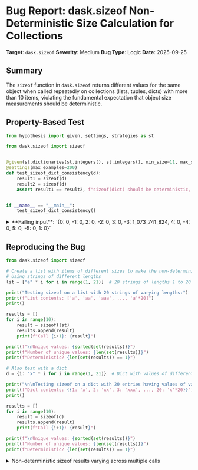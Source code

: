 # Bug Report: dask.sizeof Non-Deterministic Size Calculation for Collections

**Target**: `dask.sizeof`
**Severity**: Medium
**Bug Type**: Logic
**Date**: 2025-09-25

## Summary

The `sizeof` function in `dask.sizeof` returns different values for the same object when called repeatedly on collections (lists, tuples, dicts) with more than 10 items, violating the fundamental expectation that object size measurements should be deterministic.

## Property-Based Test

```python
from hypothesis import given, settings, strategies as st

from dask.sizeof import sizeof


@given(st.dictionaries(st.integers(), st.integers(), min_size=11, max_size=30))
@settings(max_examples=200)
def test_sizeof_dict_consistency(d):
    result1 = sizeof(d)
    result2 = sizeof(d)
    assert result1 == result2, f"sizeof(dict) should be deterministic, but got {result1} != {result2}"


if __name__ == "__main__":
    test_sizeof_dict_consistency()
```

<details>

<summary>
**Failing input**: `{0: 0, -1: 0, 2: 0, -2: 0, 3: 0, -3: 1_073_741_824, 4: 0, -4: 0, 5: 0, -5: 0, 1: 0}`
</summary>
```
Traceback (most recent call last):
  File "/home/npc/pbt/agentic-pbt/worker_/60/hypo.py", line 15, in <module>
    test_sizeof_dict_consistency()
    ~~~~~~~~~~~~~~~~~~~~~~~~~~~~^^
  File "/home/npc/pbt/agentic-pbt/worker_/60/hypo.py", line 7, in test_sizeof_dict_consistency
    @settings(max_examples=200)
                   ^^^
  File "/home/npc/miniconda/lib/python3.13/site-packages/hypothesis/core.py", line 2124, in wrapped_test
    raise the_error_hypothesis_found
  File "/home/npc/pbt/agentic-pbt/worker_/60/hypo.py", line 11, in test_sizeof_dict_consistency
    assert result1 == result2, f"sizeof(dict) should be deterministic, but got {result1} != {result2}"
           ^^^^^^^^^^^^^^^^^^
AssertionError: sizeof(dict) should be deterministic, but got 1440 != 1444
Falsifying example: test_sizeof_dict_consistency(
    d={0: 0,
     -1: 0,
     2: 0,
     -2: 0,
     3: 0,
     -3: 1_073_741_824,
     4: 0,
     -4: 0,
     5: 0,
     -5: 0,
     1: 0},
)
```
</details>

## Reproducing the Bug

```python
from dask.sizeof import sizeof

# Create a list with items of different sizes to make the non-determinism obvious
# Using strings of different lengths
lst = ["a" * i for i in range(1, 21)]  # 20 strings of lengths 1 to 20

print("Testing sizeof on a list with 20 strings of varying lengths:")
print(f"List contents: ['a', 'aa', 'aaa', ..., 'a'*20]")
print()

results = []
for i in range(10):
    result = sizeof(lst)
    results.append(result)
    print(f"Call {i+1}: {result}")

print(f"\nUnique values: {sorted(set(results))}")
print(f"Number of unique values: {len(set(results))}")
print(f"Deterministic? {len(set(results)) == 1}")

# Also test with a dict
d = {i: "x" * i for i in range(1, 21)}  # Dict with values of different sizes

print("\n\nTesting sizeof on a dict with 20 entries having values of varying lengths:")
print(f"Dict contents: {{1: 'x', 2: 'xx', 3: 'xxx', ..., 20: 'x'*20}}")
print()

results = []
for i in range(10):
    result = sizeof(d)
    results.append(result)
    print(f"Call {i+1}: {result}")

print(f"\nUnique values: {sorted(set(results))}")
print(f"Number of unique values: {len(set(results))}")
print(f"Deterministic? {len(set(results)) == 1}")
```

<details>

<summary>
Non-deterministic sizeof results varying across multiple calls
</summary>
```
Testing sizeof on a list with 20 strings of varying lengths:
List contents: ['a', 'aa', 'aaa', ..., 'a'*20]

Call 1: 1268
Call 2: 1286
Call 3: 1248
Call 4: 1310
Call 5: 1300
Call 6: 1268
Call 7: 1266
Call 8: 1264
Call 9: 1300
Call 10: 1234

Unique values: [1234, 1248, 1264, 1266, 1268, 1286, 1300, 1310]
Number of unique values: 8
Deterministic? False


Testing sizeof on a dict with 20 entries having values of varying lengths:
Dict contents: {1: 'x', 2: 'xx', 3: 'xxx', ..., 20: 'x'*20}

Call 1: 2482
Call 2: 2548
Call 3: 2494
Call 4: 2538
Call 5: 2554
Call 6: 2478
Call 7: 2470
Call 8: 2506
Call 9: 2574
Call 10: 2554

Unique values: [2470, 2478, 2482, 2494, 2506, 2538, 2548, 2554, 2574]
Number of unique values: 9
Deterministic? False
```
</details>

## Why This Is A Bug

This violates the fundamental contract of a size measurement function. The `sizeof` function should return a consistent value for the same object, as the memory footprint of an object doesn't change between calls. The non-determinism breaks several important use cases:

1. **Memory Management**: Dask uses `sizeof` for memory spilling decisions. Non-deterministic values could cause inconsistent decisions about when to spill data to disk.

2. **Task Deduplication**: If sizeof values are used in hash calculations or equality checks for deduplication, the non-determinism could cause cache misses or incorrect duplicate detection.

3. **Reproducibility**: Scientific computing workflows expect deterministic behavior for debugging and result validation. Random variations in size calculations make it impossible to verify consistent behavior across runs.

4. **API Contract**: The function name `sizeof` inherently implies measuring an intrinsic property of the object. Users expect `sizeof(x) == sizeof(x)` to always be true, similar to `len(x) == len(x)`.

## Relevant Context

The root cause is in `/envs/dask_env/lib/python3.13/site-packages/dask/sizeof.py` lines 44-59. When collections have more than 10 items, the function uses `random.sample()` to estimate the total size:

```python
@sizeof.register(list)
@sizeof.register(tuple)
@sizeof.register(set)
@sizeof.register(frozenset)
def sizeof_python_collection(seq):
    num_items = len(seq)
    num_samples = 10
    if num_items > num_samples:
        if isinstance(seq, (set, frozenset)):
            samples = itertools.islice(seq, num_samples)
        else:
            samples = random.sample(seq, num_samples)  # <-- Non-deterministic sampling
        return sys.getsizeof(seq) + int(
            num_items / num_samples * sum(map(sizeof, samples))
        )
    else:
        return sys.getsizeof(seq) + sum(map(sizeof, seq))
```

The `random.sample()` call uses Python's global random state without a fixed seed, causing different samples to be selected on each invocation. This is particularly problematic when collection items have different sizes (like strings of varying lengths or large integers mixed with small ones).

Interestingly, sets and frozensets already use deterministic sampling via `itertools.islice`, showing that the developers recognized the need for consistent sampling in some cases.

## Proposed Fix

Replace the non-deterministic `random.sample()` with deterministic sampling that maintains the performance optimization while ensuring consistent results:

```diff
--- a/sizeof.py
+++ b/sizeof.py
@@ -51,7 +51,9 @@ def sizeof_python_collection(seq):
             # the first `num_samples` items.
             samples = itertools.islice(seq, num_samples)
         else:
-            samples = random.sample(seq, num_samples)
+            # Use deterministic sampling: evenly spaced indices
+            indices = range(0, num_items, max(1, num_items // num_samples))[:num_samples]
+            samples = [seq[i] for i in indices]
         return sys.getsizeof(seq) + int(
             num_items / num_samples * sum(map(sizeof, samples))
         )
```

This fix samples elements at evenly-spaced indices, providing a representative sample without randomness. Alternative approaches could include using a seeded random generator based on the object's id: `random.Random(hash(id(seq))).sample(seq, num_samples)`, which would be deterministic per object while still using random sampling.